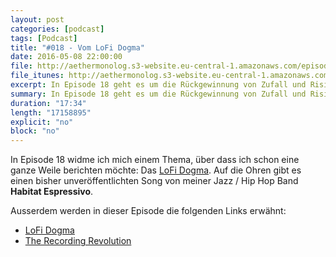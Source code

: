 ```yaml
---
layout: post
categories: [podcast]
tags: [Podcast]
title: "#018 - Vom LoFi Dogma"
date: 2016-05-08 22:00:00
file: http://aethermonolog.s3-website.eu-central-1.amazonaws.com/episodes/aethermonolog-018.mp3
file_itunes: http://aethermonolog.s3-website.eu-central-1.amazonaws.com/episserodes/aethermonolog-018.m4a
excerpt: In Episode 18 geht es um die Rückgewinnung von Zufall und Risiko in der Musik Produktion mit dem LoFi Dogma.
summary: In Episode 18 geht es um die Rückgewinnung von Zufall und Risiko in der Musik Produktion. Kurz, dem <a href="https://lofidogma.com/app/home#/dogma">LoFi Dogma</a>. Außerdem geht es um meine neue <a href="https://www.facebook.com/aethermonolog/">Facebook Seite</a>. Es gibt einen bisher unveröffentlichten Song von Habitat Espressivo zu hören und nebenbei findet <a href="http://therecordingrevolution.com/">The Recording Revolution</a> Erwähnung. Mehr Infos und verschiedene Dinge findest du auf <a href="http://aethermonolog.de">aethermonolog.de</a>
duration: "17:34"
length: "17158895"
explicit: "no"
block: "no"
---
```


In Episode 18 widme ich mich einem Thema, über dass ich schon eine ganze Weile berichten möchte: Das [LoFi Dogma](https://lofidogma.com/app/home#/dogma). Auf die Ohren gibt es einen bisher unveröffentlichten Song von meiner Jazz / Hip Hop Band **Habitat Espressivo**.

Ausserdem werden in  dieser Episode die folgenden Links erwähnt:

* [LoFi Dogma](https://lofidogma.com/app/home#/dogma)
* [The Recording Revolution](http://therecordingrevolution.com/)
